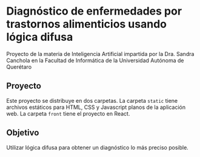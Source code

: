 # Diagnóstico de enfermedades por trastornos alimenticios usando lógica difusa
Proyecto de la materia de Inteligencia Artificial impartida por la Dra. Sandra Canchola en la Facultad de Informática de la Universidad Autónoma de Querétaro

## Proyecto
Este proyecto se distribuye en dos carpetas. La carpeta `static` tiene archivos estáticos para HTML, CSS y Javascript planos de la aplicación web. La carpeta `front` tiene el proyecto en React.

## Objetivo
Utilizar lógica difusa para obtener un diagnóstico lo más preciso posible.
